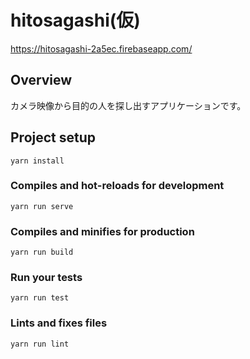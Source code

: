 # hitosagashi(仮)
https://hitosagashi-2a5ec.firebaseapp.com/

## Overview
カメラ映像から目的の人を探し出すアプリケーションです。

## Project setup
```
yarn install
```

### Compiles and hot-reloads for development
```
yarn run serve
```

### Compiles and minifies for production
```
yarn run build
```

### Run your tests
```
yarn run test
```

### Lints and fixes files
```
yarn run lint
```
